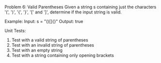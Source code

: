 Problem 6: Valid Parentheses
Given a string s containing just the characters '(', ')', '{', '}', '[' and ']', determine if the input string is valid.

Example:
Input: s = "()[]{}"
Output: true

Unit Tests:
1. Test with a valid string of parentheses
2. Test with an invalid string of parentheses
3. Test with an empty string
4. Test with a string containing only opening brackets
